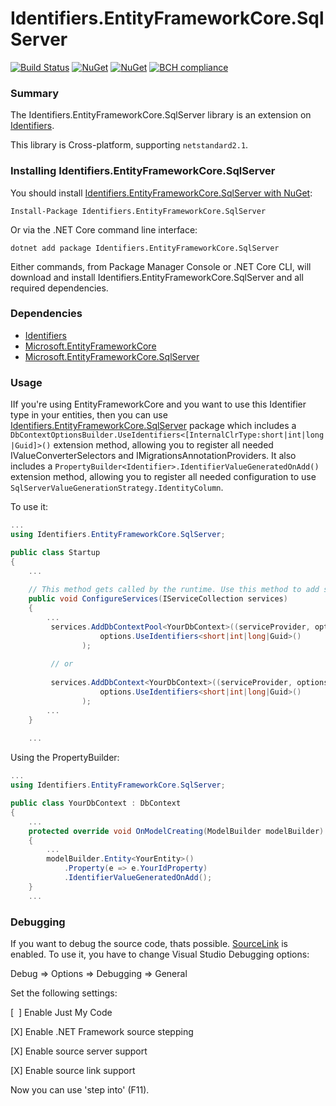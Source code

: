 Identifiers.EntityFrameworkCore.SqlServer
=========================================
[![Build Status](https://ci.appveyor.com/api/projects/status/github/HenkKin/Identifiers.EntityFrameworkCore.SqlServer?branch=master&svg=true)](https://ci.appveyor.com/project/HenkKin/Identifiers-EntityFrameworkCore-SqlServer) 
[![NuGet](https://img.shields.io/nuget/dt/Identifiers.EntityFrameworkCore.SqlServer.svg)](https://www.nuget.org/packages/Identifiers.EntityFrameworkCore.SqlServer) 
[![NuGet](https://img.shields.io/nuget/vpre/Identifiers.EntityFrameworkCore.SqlServer.svg)](https://www.nuget.org/packages/Identifiers.EntityFrameworkCore.SqlServer)
[![BCH compliance](https://bettercodehub.com/edge/badge/HenkKin/Identifiers.EntityFrameworkCore.SqlServer?branch=master)](https://bettercodehub.com/)

### Summary

The Identifiers.EntityFrameworkCore.SqlServer library is an extension on [Identifiers](https://github.com/HenkKin/Identifiers/).

This library is Cross-platform, supporting `netstandard2.1`.

### Installing Identifiers.EntityFrameworkCore.SqlServer

You should install [Identifiers.EntityFrameworkCore.SqlServer with NuGet](https://www.nuget.org/packages/Identifiers.EntityFrameworkCore.SqlServer):

    Install-Package Identifiers.EntityFrameworkCore.SqlServer

Or via the .NET Core command line interface:

    dotnet add package Identifiers.EntityFrameworkCore.SqlServer

Either commands, from Package Manager Console or .NET Core CLI, will download and install Identifiers.EntityFrameworkCore.SqlServer and all required dependencies.

### Dependencies

- [Identifiers](https://www.nuget.org/packages/Identifiers/)
- [Microsoft.EntityFrameworkCore](https://www.nuget.org/packages/Microsoft.EntityFrameworkCore/)
- [Microsoft.EntityFrameworkCore.SqlServer](https://www.nuget.org/packages/Microsoft.EntityFrameworkCore.SqlServer/)

### Usage

IIf you're using EntityFrameworkCore and you want to use this Identifier type in your entities, then you can use [Identifiers.EntityFrameworkCore.SqlServer](https://github.com/HenkKin/Identifiers.EntityFrameworkCore.SqlServer/) package which includes a `DbContextOptionsBuilder.UseIdentifiers<[InternalClrType:short|int|long|Guid]>()` extension method, allowing you to register all needed IValueConverterSelectors and IMigrationsAnnotationProviders. 
It also includes a `PropertyBuilder<Identifier>.IdentifierValueGeneratedOnAdd()` extension method, allowing you to register all needed configuration to use `SqlServerValueGenerationStrategy.IdentityColumn`. 

To use it:

```csharp
...
using Identifiers.EntityFrameworkCore.SqlServer;

public class Startup
{
    ...
    
    // This method gets called by the runtime. Use this method to add services to the container.
    public void ConfigureServices(IServiceCollection services)
    {
        ...
         services.AddDbContextPool<YourDbContext>((serviceProvider, options) =>
                    options.UseIdentifiers<short|int|long|Guid>()
                );
                
         // or
                
         services.AddDbContext<YourDbContext>((serviceProvider, options) =>
                    options.UseIdentifiers<short|int|long|Guid>()
                );
        ...
    }
    
    ...
```

Using the PropertyBuilder:

```csharp
...
using Identifiers.EntityFrameworkCore.SqlServer;

public class YourDbContext : DbContext
{
    ...
    protected override void OnModelCreating(ModelBuilder modelBuilder)
    {
        ...
        modelBuilder.Entity<YourEntity>()
            .Property(e => e.YourIdProperty)
            .IdentifierValueGeneratedOnAdd();
    }
    ...
```

### Debugging

If you want to debug the source code, thats possible. [SourceLink](https://github.com/dotnet/sourcelink) is enabled. To use it, you  have to change Visual Studio Debugging options:

Debug => Options => Debugging => General

Set the following settings:

[&nbsp;&nbsp;] Enable Just My Code

[X] Enable .NET Framework source stepping

[X] Enable source server support

[X] Enable source link support


Now you can use 'step into' (F11).
